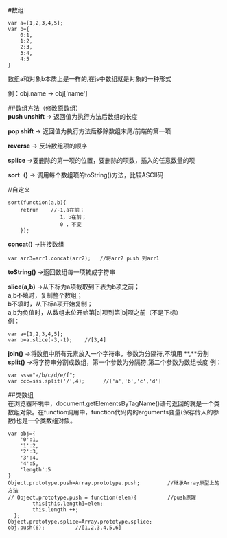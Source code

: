 #数组
```
var a=[1,2,3,4,5];
var b={
    0:1,
    1:2,
    2:3,
    3:4,
    4:5
}
```
数组a和对象b本质上是一样的,在js中数组就是对象的一种形式

例：obj.name -> obj['name']


##数组方法（修改原数组）  
**push unshift** -> 返回值为执行方法后数组的长度

**pop shift** -> 返回值为执行方法后移除数组末尾/前端的第一项

**reverse**  -> 反转数组项的顺序

**splice** ->要删除的第一项的位置，要删除的项数，插入的任意数量的项

**sort（)** -> 调用每个数组项的toString()方法，比较ASCII码

//自定义
```
sort(function(a,b){
    retrun    //-1,a在前；
                 1，b在前；
                 0 ，不变
    });
```
**concat()** ->拼接数组
```
var arr3=arr1.concat(arr2);   //将arr2 push 到arr1
```
**toString()** ->返回数组每一项转成字符串

**slice(a,b)**  ->从下标为a项截取到下表为b项之前；  
                a,b不填时，复制整个数组；  
                b不填时，从下标a项开始复制；  
                a,b为负值时，从数组末位开始第|a|项到第|b|项之前（不是下标）   
例：
```
var a=[1,2,3,4,5];
var b=a.slice(-3,-1);    //[3,4]
```
**join()** ->将数组中所有元素放入一个字符串，参数为分隔符,不填用 **,**分割
**split()** ->将字符串分割成数组，第一个参数为分隔符,第二个参数为数组长度
例：
```
var sss="a/b/c/d/e/f";
var ccc=sss.split('/',4);      //['a','b','c','d']
```


##类数组  
在浏览器环境中，document.getElementsByTagName()语句返回的就是一个类数组对象。在function调用中，function代码内的arguments变量(保存传入的参数)也是一个类数组对象。

```
var obj={
    '0':1,
    '1':2,
    '2':3,
    '3':4,
    '4':5,
    'length':5
}
Object.prototype.push=Array.prototype.push;         //继承Array原型上的方法
// Object.prototype.push = function(elem){          //push原理
        this[this.length]=elem;
        this.length ++;
  };
Object.prototype.splice=Array.prototype.splice;
obj.push(6);          //[1,2,3,4,5,6]
```